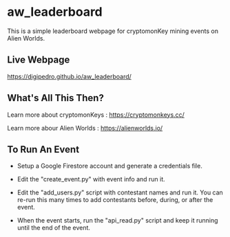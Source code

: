 # aw_leaderboard

This is a simple leaderboard webpage for cryptomonKey mining events on Alien Worlds.

## Live Webpage

https://digipedro.github.io/aw_leaderboard/

## What's All This Then?

Learn more about cryptomonKeys : https://cryptomonkeys.cc/

Learn more abour Alien Worlds : https://alienworlds.io/

## To Run An Event

- Setup a Google Firestore account and generate a credentials file.

- Edit the "create_event.py" with event info and run it.

- Edit the "add_users.py" script with contestant names and run it. You can re-run this many times to add contestants before, during, or after the event.

- When the event starts, run the "api_read.py" script and keep it running until the end of the event.